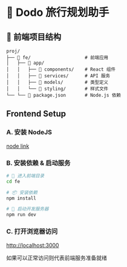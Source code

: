 # 🦤 Dodo 旅行规划助手

## 📁 前端项目结构
```
proj/
├── 📁 fe/                    # 前端应用
│   ├── 📁 app/
│   │   ├── 📁 components/    # React 组件
│   │   ├── 📁 services/      # API 服务
│   │   ├── 📁 models/        # 类型定义
│   │   └── 📁 styling/       # 样式文件
└── └── 📄 package.json       # Node.js 依赖
```

## Frontend Setup

### A. 安装 NodeJS

[node link](https://nodejs.org/en/download/)

### B. 安装依赖 & 启动服务

```bash
# 📱 进入前端目录
cd fe

# 📦 安装依赖
npm install

# 🚀 启动开发服务器
npm run dev
```

### C. 打开浏览器访问

[http://localhost:3000](http://localhost:3000)

如果可以正常访问则代表前端服务准备就绪  
